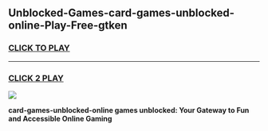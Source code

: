 
## Unblocked-Games-card-games-unblocked-online-Play-Free-gtken
<h3>
<a href="https://premium76.site?title=card-games-unblocked-online&ref=15A">CLICK TO PLAY</a></h3>
<hr>

<h3>
<a href="https://premium76.site?title=card-games-unblocked-online&ref=15A">CLICK 2 PLAY</a>
  
</h3>

<a href="https://premium76.site?title=card-games-unblocked-online&ref=15A"><img src="https://clearcache.store/games.png"></a>


**card-games-unblocked-online games unblocked: Your Gateway to Fun and Accessible Online Gaming**
